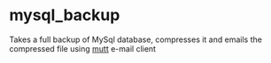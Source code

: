 # mysql_backup
Takes a full backup of MySql database, compresses it and emails the compressed file using [mutt](http://www.mutt.org/) e-mail client
